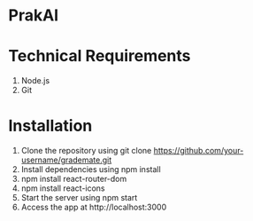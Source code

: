 # PrakAI

# Technical Requirements
1.  Node.js
2.  Git

# Installation

1.  Clone the repository using git clone https://github.com/your-username/grademate.git
2.  Install dependencies using npm install
3. npm install react-router-dom
4. npm install react-icons   
5.  Start the server using npm start
6.  Access the app at http://localhost:3000
